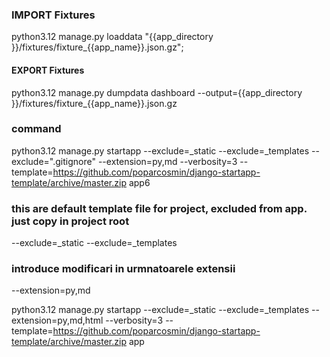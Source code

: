 ### IMPORT Fixtures

python3.12 manage.py loaddata "{{app_directory }}/fixtures/fixture_{{app_name}}.json.gz";


#### EXPORT Fixtures

python3.12 manage.py dumpdata dashboard --output={{app_directory }}/fixtures/fixture_{{app_name}}.json.gz












### command
python3.12 manage.py startapp --exclude=_static --exclude=_templates --exclude=".gitignore" --extension=py,md --verbosity=3 --template=https://github.com/poparcosmin/django-startapp-template/archive/master.zip app6
### this are default template file for project, excluded from app. just copy in project root
--exclude=_static 
--exclude=_templates
### introduce modificari in urmnatoarele extensii
--extension=py,md


python3.12 manage.py startapp --exclude=_static --exclude=_templates --extension=py,md,html --verbosity=3 --template=https://github.com/poparcosmin/django-startapp-template/archive/master.zip app
